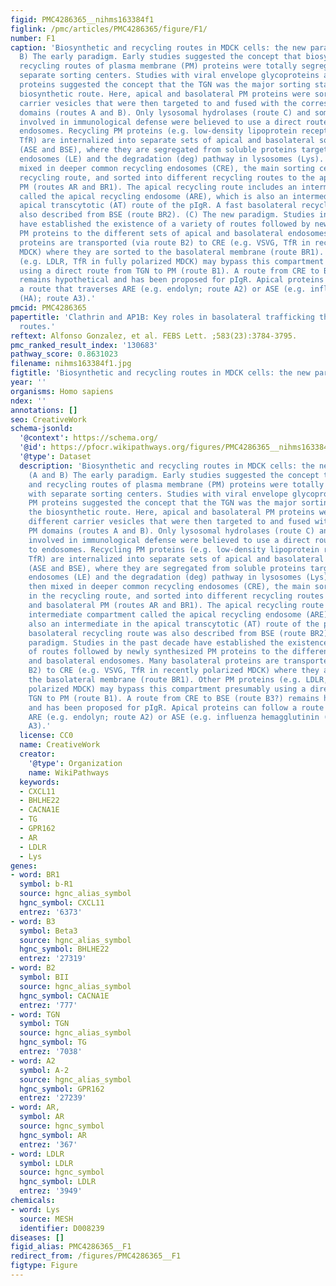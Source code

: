 ```yaml
---
figid: PMC4286365__nihms163384f1
figlink: /pmc/articles/PMC4286365/figure/F1/
number: F1
caption: 'Biosynthetic and recycling routes in MDCK cells: the new paradigm. (A and
  B) The early paradigm. Early studies suggested the concept that biosynthetic and
  recycling routes of plasma membrane (PM) proteins were totally segregated, with
  separate sorting centers. Studies with viral envelope glycoproteins as model PM
  proteins suggested the concept that the TGN was the major sorting station in the
  biosynthetic route. Here, apical and basolateral PM proteins were sorted into different
  carrier vesicles that were then targeted to and fused with the corresponding PM
  domains (routes A and B). Only lysosomal hydrolases (route C) and some receptors
  involved in immunological defense were believed to use a direct route from TGN to
  endosomes. Recycling PM proteins (e.g. low-density lipoprotein receptor (LDLR),
  TfR) are internalized into separate sets of apical and basolateral sorting endosomes
  (ASE and BSE), where they are segregated from soluble proteins targeted to late
  endosomes (LE) and the degradation (deg) pathway in lysosomes (Lys). They are then
  mixed in deeper common recycling endosomes (CRE), the main sorting center in the
  recycling route, and sorted into different recycling routes to the apical and basolateral
  PM (routes AR and BR1). The apical recycling route includes an intermediate compartment
  called the apical recycling endosome (ARE), which is also an intermediate in the
  apical transcytotic (AT) route of the pIgR. A fast basolateral recycling route was
  also described from BSE (route BR2). (C) The new paradigm. Studies in the past decade
  have established the existence of a variety of routes followed by newly synthesized
  PM proteins to the different sets of apical and basolateral endosomes. Many basolateral
  proteins are transported (via route B2) to CRE (e.g. VSVG, TfR in recently polarized
  MDCK) where they are sorted to the basolateral membrane (route BR1). Other PM proteins
  (e.g. LDLR, TfR in fully polarized MDCK) may bypass this compartment presumably
  using a direct route from TGN to PM (route B1). A route from CRE to BSE (route B3?)
  remains hypothetical and has been proposed for pIgR. Apical proteins can follow
  a route that traverses ARE (e.g. endolyn; route A2) or ASE (e.g. influenza hemagglutinin
  (HA); route A3).'
pmcid: PMC4286365
papertitle: 'Clathrin and AP1B: Key roles in basolateral trafficking through trans-endosomal
  routes.'
reftext: Alfonso Gonzalez, et al. FEBS Lett. ;583(23):3784-3795.
pmc_ranked_result_index: '130683'
pathway_score: 0.8631023
filename: nihms163384f1.jpg
figtitle: 'Biosynthetic and recycling routes in MDCK cells: the new paradigm'
year: ''
organisms: Homo sapiens
ndex: ''
annotations: []
seo: CreativeWork
schema-jsonld:
  '@context': https://schema.org/
  '@id': https://pfocr.wikipathways.org/figures/PMC4286365__nihms163384f1.html
  '@type': Dataset
  description: 'Biosynthetic and recycling routes in MDCK cells: the new paradigm.
    (A and B) The early paradigm. Early studies suggested the concept that biosynthetic
    and recycling routes of plasma membrane (PM) proteins were totally segregated,
    with separate sorting centers. Studies with viral envelope glycoproteins as model
    PM proteins suggested the concept that the TGN was the major sorting station in
    the biosynthetic route. Here, apical and basolateral PM proteins were sorted into
    different carrier vesicles that were then targeted to and fused with the corresponding
    PM domains (routes A and B). Only lysosomal hydrolases (route C) and some receptors
    involved in immunological defense were believed to use a direct route from TGN
    to endosomes. Recycling PM proteins (e.g. low-density lipoprotein receptor (LDLR),
    TfR) are internalized into separate sets of apical and basolateral sorting endosomes
    (ASE and BSE), where they are segregated from soluble proteins targeted to late
    endosomes (LE) and the degradation (deg) pathway in lysosomes (Lys). They are
    then mixed in deeper common recycling endosomes (CRE), the main sorting center
    in the recycling route, and sorted into different recycling routes to the apical
    and basolateral PM (routes AR and BR1). The apical recycling route includes an
    intermediate compartment called the apical recycling endosome (ARE), which is
    also an intermediate in the apical transcytotic (AT) route of the pIgR. A fast
    basolateral recycling route was also described from BSE (route BR2). (C) The new
    paradigm. Studies in the past decade have established the existence of a variety
    of routes followed by newly synthesized PM proteins to the different sets of apical
    and basolateral endosomes. Many basolateral proteins are transported (via route
    B2) to CRE (e.g. VSVG, TfR in recently polarized MDCK) where they are sorted to
    the basolateral membrane (route BR1). Other PM proteins (e.g. LDLR, TfR in fully
    polarized MDCK) may bypass this compartment presumably using a direct route from
    TGN to PM (route B1). A route from CRE to BSE (route B3?) remains hypothetical
    and has been proposed for pIgR. Apical proteins can follow a route that traverses
    ARE (e.g. endolyn; route A2) or ASE (e.g. influenza hemagglutinin (HA); route
    A3).'
  license: CC0
  name: CreativeWork
  creator:
    '@type': Organization
    name: WikiPathways
  keywords:
  - CXCL11
  - BHLHE22
  - CACNA1E
  - TG
  - GPR162
  - AR
  - LDLR
  - Lys
genes:
- word: BR1
  symbol: b-R1
  source: hgnc_alias_symbol
  hgnc_symbol: CXCL11
  entrez: '6373'
- word: B3
  symbol: Beta3
  source: hgnc_alias_symbol
  hgnc_symbol: BHLHE22
  entrez: '27319'
- word: B2
  symbol: BII
  source: hgnc_alias_symbol
  hgnc_symbol: CACNA1E
  entrez: '777'
- word: TGN
  symbol: TGN
  source: hgnc_alias_symbol
  hgnc_symbol: TG
  entrez: '7038'
- word: A2
  symbol: A-2
  source: hgnc_alias_symbol
  hgnc_symbol: GPR162
  entrez: '27239'
- word: AR,
  symbol: AR
  source: hgnc_symbol
  hgnc_symbol: AR
  entrez: '367'
- word: LDLR
  symbol: LDLR
  source: hgnc_symbol
  hgnc_symbol: LDLR
  entrez: '3949'
chemicals:
- word: Lys
  source: MESH
  identifier: D008239
diseases: []
figid_alias: PMC4286365__F1
redirect_from: /figures/PMC4286365__F1
figtype: Figure
---
```

